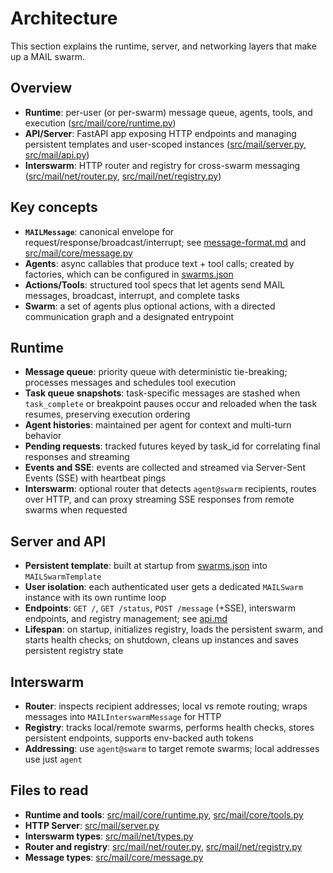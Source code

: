 # Architecture

This section explains the runtime, server, and networking layers that make up a MAIL swarm.

## Overview
- **Runtime**: per-user (or per-swarm) message queue, agents, tools, and execution ([src/mail/core/runtime.py](/src/mail/core/runtime.py))
- **API/Server**: FastAPI app exposing HTTP endpoints and managing persistent templates and user-scoped instances ([src/mail/server.py](/src/mail/server.py), [src/mail/api.py](/src/mail/api.py))
- **Interswarm**: HTTP router and registry for cross-swarm messaging ([src/mail/net/router.py](/src/mail/net/router.py), [src/mail/net/registry.py](/src/mail/net/registry.py))

## Key concepts
- **`MAILMessage`**: canonical envelope for request/response/broadcast/interrupt; see [message-format.md](/docs/message-format.md) and [src/mail/core/message.py](/src/mail/core/message.py)
- **Agents**: async callables that produce text + tool calls; created by factories, which can be configured in [swarms.json](/swarms.json)
- **Actions/Tools**: structured tool specs that let agents send MAIL messages, broadcast, interrupt, and complete tasks
- **Swarm**: a set of agents plus optional actions, with a directed communication graph and a designated entrypoint

## Runtime
- **Message queue**: priority queue with deterministic tie-breaking; processes messages and schedules tool execution
- **Task queue snapshots**: task-specific messages are stashed when `task_complete` or breakpoint pauses occur and reloaded when the task resumes, preserving execution ordering
- **Agent histories**: maintained per agent for context and multi-turn behavior
- **Pending requests**: tracked futures keyed by task_id for correlating final responses and streaming
- **Events and SSE**: events are collected and streamed via Server-Sent Events (SSE) with heartbeat pings
- **Interswarm**: optional router that detects `agent@swarm` recipients, routes over HTTP, and can proxy streaming SSE responses from remote swarms when requested

## Server and API
- **Persistent template**: built at startup from [swarms.json](/swarms.json) into `MAILSwarmTemplate`
- **User isolation**: each authenticated user gets a dedicated `MAILSwarm` instance with its own runtime loop
- **Endpoints**: `GET /`, `GET /status`, `POST /message` (+SSE), interswarm endpoints, and registry management; see [api.md](/docs/api.md)
- **Lifespan**: on startup, initializes registry, loads the persistent swarm, and starts health checks; on shutdown, cleans up instances and saves persistent registry state

## Interswarm
- **Router**: inspects recipient addresses; local vs remote routing; wraps messages into `MAILInterswarmMessage` for HTTP
- **Registry**: tracks local/remote swarms, performs health checks, stores persistent endpoints, supports env-backed auth tokens
- **Addressing**: use `agent@swarm` to target remote swarms; local addresses use just `agent`

## Files to read
- **Runtime and tools**: [src/mail/core/runtime.py](/src/mail/core/runtime.py), [src/mail/core/tools.py](/src/mail/core/tools.py)
- **HTTP Server**: [src/mail/server.py](/src/mail/server.py)
- **Interswarm types**: [src/mail/net/types.py](/src/mail/net/types.py)
- **Router and registry**: [src/mail/net/router.py](/src/mail/net/router.py), [src/mail/net/registry.py](/src/mail/net/registry.py)
- **Message types**: [src/mail/core/message.py](/src/mail/core/message.py)

